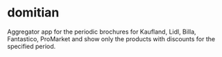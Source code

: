 # domitian
Aggregator app for the periodic brochures for Kaufland, Lidl, Billa, Fantastico, ProMarket and show only the products with discounts for the specified period.
